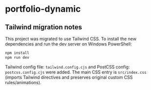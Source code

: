 # portfolio-dynamic

## Tailwind migration notes

This project was migrated to use Tailwind CSS. To install the new dependencies and run the dev server on Windows PowerShell:

```powershell
npm install
npm run dev
```

Tailwind config file: `tailwind.config.cjs` and PostCSS config: `postcss.config.cjs` were added. The main CSS entry is `src/index.css` (imports Tailwind directives and preserves original custom CSS rules/animations).
